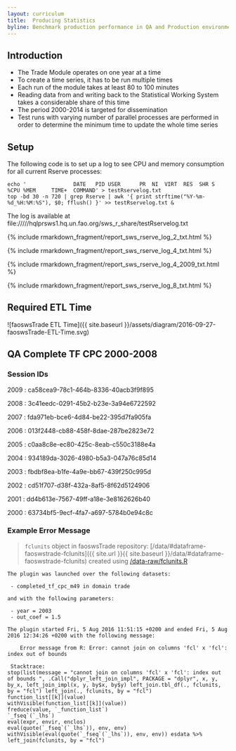 ```yaml
---
layout: curriculum
title:  Producing Statistics
byline: Benchmark production performance in QA and Production environments
---
```


## Introduction

- The Trade Module operates on one year at a time
- To create a time series, it has to be run multiple times
- Each run of the module takes at least 80 to 100 minutes
- Reading data from and writing back to the Statistical Working System takes a considerable share of this time
- The period 2000-2014 is targeted for dissemination
- Test runs with varying number of parallel processes are performed in order to determine the minimum time to update the whole time series

## Setup

The following code is to set up a log to see CPU and memory consumption for all current Rserve processes:

```
echo '               DATE   PID USER      PR  NI  VIRT  RES  SHR S %CPU %MEM     TIME+  COMMAND' > testRservelog.txt
top -bd 30 -n 720 | grep Rserve | awk '{ print strftime("%Y-%m-%d_%H:%M:%S"), $0; fflush() }' >> testRservelog.txt &
```

The log is available at file://///hqlprsws1.hq.un.fao.org/sws_r_share/testRservelog.txt

{% include rmarkdown_fragment/report_sws_rserve_log_2_txt.html %}

{% include rmarkdown_fragment/report_sws_rserve_log_4_txt.html %}

{% include rmarkdown_fragment/report_sws_rserve_log_4_2009_txt.html %}

{% include rmarkdown_fragment/report_sws_rserve_log_8_txt.html %}

## Required ETL Time

![faoswsTrade ETL Time]({{ site.baseurl }}/assets/diagram/2016-09-27-faoswsTrade-ETL-Time.svg)

## QA Complete TF CPC 2000-2008

### Session IDs

2009
:   ca58cea9-78c1-464b-8336-40acb3f9f895

2008
:   3c41eedc-0291-45b2-b23e-3a94e6722592

2007
:   fda971eb-bce6-4d84-be22-395d7fa905fa

2006
:   013f2448-cb88-458f-8dae-287be2823e72

2005
:   c0aa8c8e-ec80-425c-8eab-c550c3188e4a

2004
:   934189da-3026-4980-b5a3-047a76c85d14

2003
:   fbdbf8ea-b1fe-4a9e-bb67-439f250c995d

2002
:   cd51f707-d38f-432a-8af5-8f62d5124906

2001
:   dd4b613e-7567-49ff-a18e-3e8162626b40

2000
:   63734bf5-9ecf-4fa7-a697-5784b0e94c8c

### Example Error Message

> `fclunits` object in faoswsTrade repository: [/data/#dataframe-faoswstrade-fclunits]({{ site.url }}{{ site.baseurl }}/data/#dataframe-faoswstrade-fclunits)
> created using [/data-raw/fclunits.R](https://github.com/SWS-Methodology/faoswsTrade/blob/master/data-raw/fclunits.R)

```
The plugin was launched over the following datasets:

 - completed_tf_cpc_m49 in domain trade

and with the following parameters:

 - year = 2003
 - out_coef = 1.5

The plugin started Fri, 5 Aug 2016 11:51:15 +0200 and ended Fri, 5 Aug 2016 12:34:26 +0200 with the following message:

	Error message from R: Error: cannot join on columns 'fcl' x 'fcl': index out of bounds 

 Stacktrace: 
stop(list(message = "cannot join on columns 'fcl' x 'fcl': index out of bounds ", .Call("dplyr_left_join_impl", PACKAGE = "dplyr", x, y, by_x, left_join_impl(x, y, by$x, by$y) left_join.tbl_df(., fclunits, by = "fcl") left_join(., fclunits, by = "fcl")
function_list[[k]](value)
withVisible(function_list[[k]](value))
freduce(value, `_function_list`)
`_fseq`(`_lhs`)
eval(expr, envir, enclos)
eval(quote(`_fseq`(`_lhs`)), env, env)
withVisible(eval(quote(`_fseq`(`_lhs`)), env, env)) esdata %>% left_join(fclunits, by = "fcl")
```